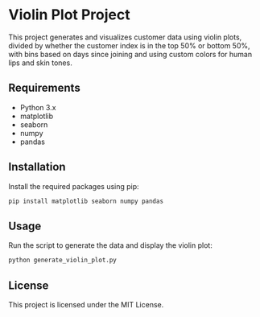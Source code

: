 # Violin Plot Project

This project generates and visualizes customer data using violin plots, divided by whether the customer index is in the top 50% or bottom 50%, with bins based on days since joining and using custom colors for human lips and skin tones.

## Requirements

- Python 3.x
- matplotlib
- seaborn
- numpy
- pandas

## Installation

Install the required packages using pip:

```bash
pip install matplotlib seaborn numpy pandas
```

## Usage

Run the script to generate the data and display the violin plot:

```bash
python generate_violin_plot.py
```

## License

This project is licensed under the MIT License.
